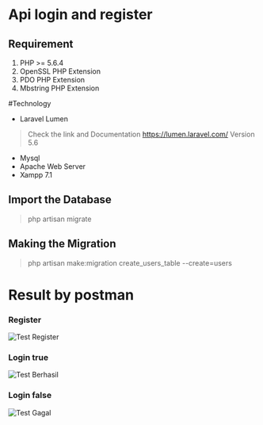 # Api login and register

## **Requirement**

1. PHP >= 5.6.4
2. OpenSSL PHP Extension
3. PDO PHP Extension
4. Mbstring PHP Extension

#Technology
 - Laravel Lumen
> Check the link and Documentation https://lumen.laravel.com/
> Version 5.6

 - Mysql
 - Apache Web Server
 - Xampp 7.1

## Import the Database
> php artisan migrate

## Making the Migration
> php artisan make:migration create_users_table --create=users

# Result by postman

### Register

![Test Register](https://cdn1.imggmi.com/uploads/2018/5/23/7555cc1697491ea95714dd10f1d99545-full.png)

### Login true
![Test Berhasil](https://cdn1.imggmi.com/uploads/2018/5/23/24f40db988b8f0e1772446f9f90c4bbe-full.png)

### Login false
![Test Gagal](https://cdn1.imggmi.com/uploads/2018/5/23/bcd0a5993108132a6604d435f124b210-full.png)


